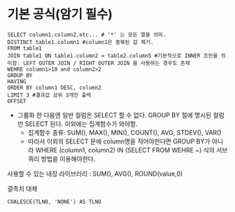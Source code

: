 # 기본 공식(암기 필수)
~~~
SELECT column1,column2,etc... # '*' 는 모든 열을 의미.
DISTINCT table1.column1 #column1은 중복된 값 제거.
FROM table1
JOIN table1 ON table1.column2 = table2.column5 #기본적으로 INNER 조인을 의미함. LEFT OUTER JOIN / RIGHT OUTER JOIN 을 사용하는 경우도 존재
WEHRE column1>10 and column2>2
GROUP BY
HAVING
ORDER BY column1 DESC, column2
LIMIT 3 #결과값 상위 3개만 출력
OFFSET
~~~

- 그룹화 한 다음엔 일반 컬럼은 SELECT 할 수 없다. GROUP BY 절에 명시된 컬럼만 SELECT 된다. 이외에는 집계함수가 와야함.
  - 집계함수 종류: SUM(), MAX(), MIN(), COUNT(), AVG, STDEV(), VAR()
  - 따라서 이외의 SELECT 문에 column명을 적어야한다면 GROUP BY가 아니라 WHERE (column1, column2) IN (SELECT FROM WEHRE ~) 식의 서브쿼리 방법을 이용해야한다.


사용할 수 있는 내장 라이브러리 : SUM(), AVG(), ROUND(value,0)  


결측치 대체
~~~
COALESCE(TLNO, 'NONE') AS TLNO
~~~
